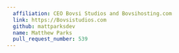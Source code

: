 ```yaml
---
  affiliation: CEO Bovsi Studios and Bovsihosting.com
  link: https://Bovsistudios.com
  github: mattparksdev
  name: Matthew Parks
  pull_request_number: 539
---
```


